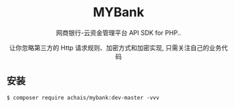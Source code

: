 <h1 align="center"> MYBank </h1>

<p align="center"> 网商银行-云资金管理平台 API SDK for PHP..</p>

<p align="center"> 让你忽略第三方的 Http 请求规则、加密方式和加密实现, 只需关注自己的业务代码</p>


## 安装

```shell
$ composer require achais/mybank:dev-master -vvv
```
